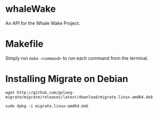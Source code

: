 # whaleWake

An API for the Whale Wake Project. 


# Makefile
Simply run `make <command>` to run each command from the terminal.

# Installing Migrate on Debian
`wget http://github.com/golang-migrate/migrate/releases/latest/download/migrate.linux-amd64.deb`

`sudo dpkg -i migrate.linux-amd64.deb`